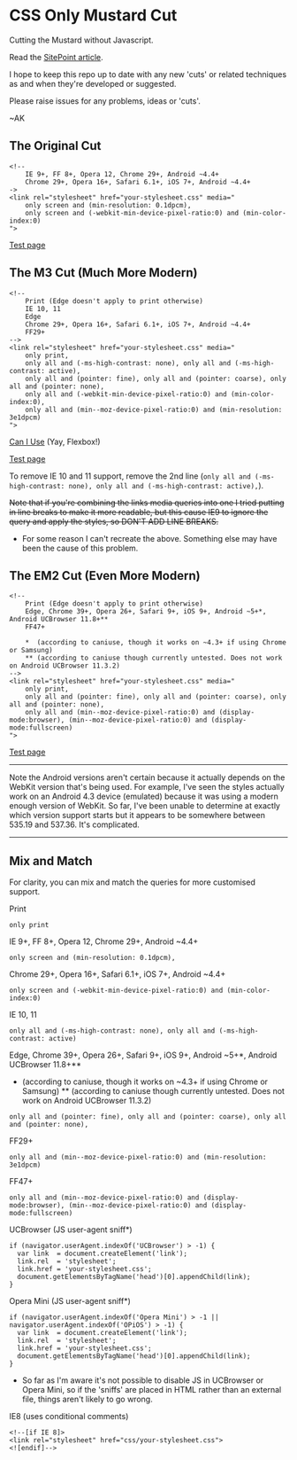 CSS Only Mustard Cut
====================

Cutting the Mustard without Javascript.

Read the [SitePoint article](http://www.sitepoint.com/cutting-the-mustard-with-css-media-queries/).

I hope to keep this repo up to date with any new 'cuts' or related techniques as and when they're developed or suggested.

Please raise issues for any problems, ideas or 'cuts'.

~AK


The Original Cut
----------------
~~~
<!--
    IE 9+, FF 8+, Opera 12, Chrome 29+, Android ~4.4+
    Chrome 29+, Opera 16+, Safari 6.1+, iOS 7+, Android ~4.4+
->
<link rel="stylesheet" href="your-stylesheet.css" media="
    only screen and (min-resolution: 0.1dpcm),
    only screen and (-webkit-min-device-pixel-ratio:0) and (min-color-index:0)
">
~~~

[Test page](http://fall-back.github.io/test/support.html)


The M3 Cut (Much More Modern)
-----------------------------

~~~
<!--
    Print (Edge doesn't apply to print otherwise)
    IE 10, 11
    Edge
    Chrome 29+, Opera 16+, Safari 6.1+, iOS 7+, Android ~4.4+
    FF29+
-->
<link rel="stylesheet" href="your-stylesheet.css" media="
    only print,
    only all and (-ms-high-contrast: none), only all and (-ms-high-contrast: active),
    only all and (pointer: fine), only all and (pointer: coarse), only all and (pointer: none),
    only all and (-webkit-min-device-pixel-ratio:0) and (min-color-index:0),
    only all and (min--moz-device-pixel-ratio:0) and (min-resolution: 3e1dpcm)
">
~~~

[Can I Use](http://caniuse.com/#compare=ie+10,firefox+29,chrome+29,safari+6.1,opera+16,ios_saf+7.0-7.1,android+4.4) (Yay, Flexbox!)

[Test page](http://fall-back.github.io/test/support-m3.html)

To remove IE 10 and 11 support, remove the 2nd line (`only all and (-ms-high-contrast: none), only all and (-ms-high-contrast: active),`).

<s>Note that if you're combining the links media queries into one I tried putting in line breaks to make it more readable, but this cause IE9 to ignore the query and apply the styles, so DON'T ADD LINE BREAKS.</s>
 - For some reason I can't recreate the above. Something else may have been the cause of this problem.


The EM2 Cut (Even More Modern)
------------------------------

~~~
<!--
    Print (Edge doesn't apply to print otherwise)
    Edge, Chrome 39+, Opera 26+, Safari 9+, iOS 9+, Android ~5+*, Android UCBrowser 11.8+**
    FF47+

    *  (according to caniuse, though it works on ~4.3+ if using Chrome or Samsung)
    ** (according to caniuse though currently untested. Does not work on Android UCBrowser 11.3.2)
-->
<link rel="stylesheet" href="your-stylesheet.css" media="
    only print,
    only all and (pointer: fine), only all and (pointer: coarse), only all and (pointer: none),
    only all and (min--moz-device-pixel-ratio:0) and (display-mode:browser), (min--moz-device-pixel-ratio:0) and (display-mode:fullscreen)
">
~~~

[Test page](http://fall-back.github.io/test/support-em2.html)

---

Note the Android versions aren't certain because it actually depends on the WebKit version that's being used. For example, I've seen the styles actually work on an Android 4.3 device (emulated) because it was using a modern enough version of WebKit. So far, I've been unable to determine at exactly which version support starts but it appears to be somewhere between 535.19 and 537.36. It's complicated.

---

Mix and Match
-------------

For clarity, you can mix and match the queries for more customised support.

Print
~~~
only print
~~~


IE 9+, FF 8+, Opera 12, Chrome 29+, Android ~4.4+
~~~
only screen and (min-resolution: 0.1dpcm),
~~~


Chrome 29+, Opera 16+, Safari 6.1+, iOS 7+, Android ~4.4+
~~~
only screen and (-webkit-min-device-pixel-ratio:0) and (min-color-index:0)
~~~


IE 10, 11
~~~
only all and (-ms-high-contrast: none), only all and (-ms-high-contrast: active)
~~~

Edge, Chrome 39+, Opera 26+, Safari 9+, iOS 9+, Android ~5+*, Android UCBrowser 11.8+**
*  (according to caniuse, though it works on ~4.3+ if using Chrome or Samsung)
** (according to caniuse though currently untested. Does not work on Android UCBrowser 11.3.2)
~~~
only all and (pointer: fine), only all and (pointer: coarse), only all and (pointer: none),
~~~


FF29+
~~~
only all and (min--moz-device-pixel-ratio:0) and (min-resolution: 3e1dpcm)
~~~


FF47+
~~~
only all and (min--moz-device-pixel-ratio:0) and (display-mode:browser), (min--moz-device-pixel-ratio:0) and (display-mode:fullscreen)
~~~


UCBrowser (JS user-agent sniff*)
~~~
if (navigator.userAgent.indexOf('UCBrowser') > -1) {
  var link  = document.createElement('link');
  link.rel  = 'stylesheet';
  link.href = 'your-stylesheet.css';
  document.getElementsByTagName('head')[0].appendChild(link);
}
~~~


Opera Mini (JS user-agent sniff*)
~~~
if (navigator.userAgent.indexOf('Opera Mini') > -1 || navigator.userAgent.indexOf('OPiOS') > -1) {
  var link  = document.createElement('link');
  link.rel  = 'stylesheet';
  link.href = 'your-stylesheet.css';
  document.getElementsByTagName('head')[0].appendChild(link);
}
~~~

* So far as I'm aware it's not possible to disable JS in UCBrowser or Opera Mini, so if the 'sniffs' are placed in HTML rather than an external file, things aren't likely to go wrong.


IE8 (uses conditional comments)
~~~
<!--[if IE 8]>
<link rel="stylesheet" href="css/your-stylesheet.css">
<![endif]-->
~~~